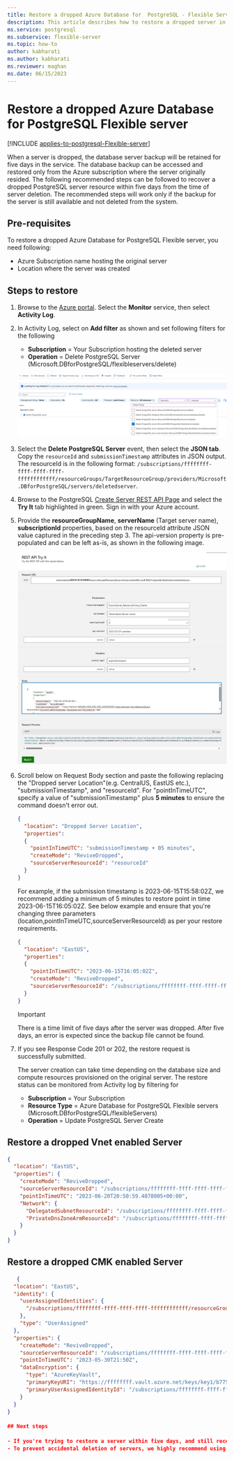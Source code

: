 ```yaml
---
title: Restore a dropped Azure Database for  PostgreSQL - Flexible Server
description: This article describes how to restore a dropped server in Azure Database for  PostgreSQL - Flexible Server using the Azure portal.
ms.service: postgresql
ms.subservice: flexible-server
ms.topic: how-to
author: kabharati
ms.author: kabharati
ms.reviewer: maghan
ms.date: 06/15/2023
---
```


# Restore a dropped Azure Database for PostgreSQL Flexible server

[!INCLUDE [applies-to-postgresql-Flexible-server](../includes/applies-to-postgresql-Flexible-server.md)]


When a server is dropped, the database server backup will be retained for five days in the service. The database backup can be accessed and restored only from the Azure subscription where the server originally resided. The following recommended steps can be followed to recover a dropped PostgreSQL server resource within five days from the time of server deletion. The recommended steps will work only if the backup for the server is still available and not deleted from the system.

## Pre-requisites

To restore a dropped Azure Database for PostgreSQL Flexible server, you need following:
- Azure Subscription name hosting the original server
- Location where the server was created

## Steps to restore

1. Browse to the [Azure portal](https://portal.azure.com/#blade/Microsoft_Azure_ActivityLog/ActivityLogBlade). Select the **Monitor** service, then select **Activity Log**.

2. In Activity Log, select on **Add filter** as shown and set following filters for the following

    - **Subscription** = Your Subscription hosting the deleted server
    - **Operation** = Delete PostgreSQL Server (Microsoft.DBforPostgreSQL/flexibleservers/delete)

    ![Activity log filtered for delete PostgreSQL server operation](./media/how-to-restore-dropped-server/activity-log-azure.png)

3. Select the **Delete PostgreSQL Server** event, then select the **JSON tab**. Copy the `resourceId` and `submissionTimestamp` attributes in JSON output. The resourceId is in the following format: `/subscriptions/ffffffff-ffff-ffff-ffff-ffffffffffff/resourceGroups/TargetResourceGroup/providers/Microsoft.DBforPostgreSQL/servers/deletedserver`.

4. Browse to the PostgreSQL [Create Server REST API Page](/rest/api/postgresql/flexibleserver/servers/create) and select the **Try It** tab highlighted in green. Sign in with your Azure account.

5. Provide the **resourceGroupName**, **serverName** (Target server name), **subscriptionId** properties, based on the resourceId attribute JSON value captured in the preceding step 3. The api-version property is pre-populated and can be left as-is, as shown in the following image.

    ![Create server using REST API](./media/how-to-restore-dropped-server/create-server-from-rest-api-azure.png)

6. Scroll below on Request Body section and paste the following replacing the "Dropped server Location"(e.g. CentralUS, EastUS etc.), "submissionTimestamp", and "resourceId". For "pointInTimeUTC", specify a value of "submissionTimestamp" plus **5 minutes** to ensure the command doesn't error out.

    ```json
    {
      "location": "Dropped Server Location",  
      "properties": 
      {
        "pointInTimeUTC": "submissionTimestamp + 05 minutes",
        "createMode": "ReviveDropped",
        "sourceServerResourceId": "resourceId"
      }
    }
    ```

    For example, if the submission timestamp is 2023-06-15T15:58:02Z, we recommend adding a minimum of 5 minutes to restore point in time 2023-06-15T16:05:02Z. See below example and ensure that you're changing three parameters (location,pointInTimeUTC,sourceServerResourceId) as per your restore requirements.

    ```json
    {
      "location": "EastUS",  
      "properties": 
      {
        "pointInTimeUTC": "2023-06-15T16:05:02Z",
        "createMode": "ReviveDropped",
        "sourceServerResourceId": "/subscriptions/ffffffff-ffff-ffff-ffff-ffffffffffff/resourceGroups/SourceResourceGroup-RG/providers/Microsoft.DBforPostgreSQL/flexibleServers/SourceServer-name"
      }
    }
    ```

    > [!Important]
    > There is a time limit of five days after the server was dropped. After five days, an error is expected since the backup file cannot be found.

7. If you see Response Code 201 or 202, the restore request is successfully submitted.

    The server creation can take time depending on the database size and compute resources provisioned on the original server. The restore status can be monitored from Activity log by filtering for 
   - **Subscription** = Your Subscription
   - **Resource Type** = Azure Database for PostgreSQL Flexible servers (Microsoft.DBforPostgreSQL/flexibleServers) 
   - **Operation** =  Update PostgreSQL Server Create
   

## Restore a dropped Vnet enabled Server


```json
{
  "location": "EastUS",  
  "properties": {
    "createMode": "ReviveDropped",
    "sourceServerResourceId": "/subscriptions/ffffffff-ffff-ffff-ffff-ffffffffffff/resourceGroups/SourceResourceGroup/providers/Microsoft.DBforPostgreSQL/flexibleServers/sourceserver-name",
    "pointInTimeUTC": "2023-06-20T20:50:59.4078005+00:00",
    "Network": {
      "DelegatedSubnetResourceId": "/subscriptions/ffffffff-ffff-ffff-ffff-ffffffffffff/resourceGroups/SourceResourceGroup-RG/providers/Microsoft.Network/virtualNetworks/SourceServer-vnet/subnets/default",
      "PrivateDnsZoneArmResourceId": "/subscriptions/ffffffff-ffff-ffff-ffff-ffffffffffff/resourceGroups/SourceResourceGroup-Rg/providers/Microsoft.Network/privateDnsZones/SourceServer-name.private.postgres.database.azure.com"
    }
  }
}
 ```

## Restore a dropped CMK enabled Server

```json
   {
  "location": "EastUS",
  "identity": {
    "userAssignedIdentities": {
      "/subscriptions/ffffffff-ffff-ffff-ffff-ffffffffffff/resourceGroups/SourceResourceGroup-Rg/providers/Microsoft.ManagedIdentity/userAssignedIdentities/identity-name": {}
    },
    "type": "UserAssigned"
  },
  "properties": {
    "createMode": "ReviveDropped",
    "sourceServerResourceId": "/subscriptions/ffffffff-ffff-ffff-ffff-ffffffffffff//resourcegroups/SourceResourceGroup-Rg/providers/Microsoft.DBforPostgreSQL/flexibleServers/SourceServer-name",
    "pointInTimeUTC": "2023-05-30T21:50Z",
    "dataEncryption": {
      "type": "AzureKeyVault",
      "primaryKeyURI": "https://ffffffff.vault.azure.net/keys/key1/b7755a06a27ffffffff245d88365f120f8793b47",
      "primaryUserAssignedIdentityId": "/subscriptions/ffffffff-ffff-ffff-ffff-ffffffffffff/resourceGroups/SourceResourceGroup-Rg/providers/Microsoft.ManagedIdentity/userAssignedIdentities/identity-name"
    }
  }
}

## Next steps

- If you're trying to restore a server within five days, and still receive an error after accurately following the steps discussed earlier, open a support incident for assistance. If you're trying to restore a dropped server after five days, an error is expected since the backup file cannot be found. Don't open a support ticket in this scenario. The support team cannot provide any assistance if the backup is deleted from the system. 
- To prevent accidental deletion of servers, we highly recommend using [Resource Locks](https://techcommunity.microsoft.com/t5/azure-database-for-postgresql/preventing-the-disaster-of-accidental-deletion-for-your-PostgreSQL/ba-p/825222).
